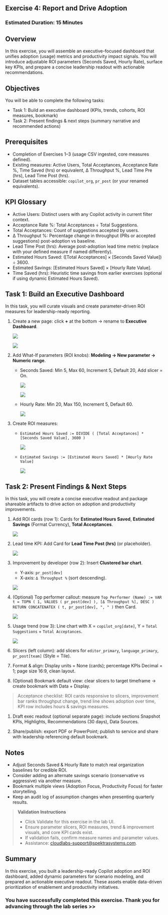 ## Exercise 4: Report and Drive Adoption

### Estimated Duration: 15 Minutes

## Overview

In this exercise, you will assemble an executive-focused dashboard that unifies adoption (usage) metrics and productivity impact signals. You will introduce adjustable ROI parameters (Seconds Saved, Hourly Rate), surface key KPIs, and prepare a concise leadership readout with actionable recommendations.

## Objectives

You will be able to complete the following tasks:

- Task 1: Build an executive dashboard (KPIs, trends, cohorts, ROI measures, bookmark)
- Task 2: Present findings & next steps (summary narrative and recommended actions)

## Prerequisites

- Completion of Exercises 1–3 (usage CSV ingested, core measures defined).
- Existing measures: Active Users, Total Acceptances, Acceptance Rate %, Time Saved (hrs) or equivalent, Δ Throughput %, Lead Time Pre (hrs), Lead Time Post (hrs).
- Dataset tables accessible: `copilot_org`, `pr_post` (or your renamed equivalents).

## KPI Glossary

- Active Users: Distinct users with any Copilot activity in current filter context.
- Acceptance Rate %: Total Acceptances ÷ Total Suggestions.
- Total Acceptances: Count of suggestions accepted by users.
- Δ Throughput %: Percentage change in throughput (PRs or accepted suggestions) post-adoption vs baseline.
- Lead Time Post (hrs): Average post-adoption lead time metric (replace with your defined measure if named differently).
- Estimated Hours Saved: ([Total Acceptances] × [Seconds Saved Value]) ÷ 3600.
- Estimated Savings: [Estimated Hours Saved] × [Hourly Rate Value].
- Time Saved (hrs): Heuristic time savings from earlier exercises (optional if using dynamic Estimated Hours Saved).

## Task 1: Build an Executive Dashboard

In this task, you will curate visuals and create parameter-driven ROI measures for leadership-ready reporting.

1. Create a new page: click **+** at the bottom → rename to **Executive Dashboard**.  

   ![](../media/co-po-ex4-g1.png)  
   
   ![](../media/co-po-ex4-g2.png)
   
1. Add What-If parameters (ROI knobs): **Modeling → New parameter → Numeric range**.

   - Seconds Saved: Min 5, Max 60, Increment 5, Default 20, Add slicer = On. 
   
     ![](../media/co-po-ex4-g3.png)  
     
     ![](../media/co-po-ex4-g4.png)
     
   - Hourly Rate: Min 20, Max 150, Increment 5, Default 60.  
   
     ![](../media/co-po-ex4-g5.png)
     
1. Create ROI measures:
   - `Estimated Hours Saved := DIVIDE ( [Total Acceptances] * [Seconds Saved Value], 3600 )`  
   
     ![](../media/co-po-ex4-g6.png)
     
   - `Estimated Savings := [Estimated Hours Saved] * [Hourly Rate Value]` 
   
     ![](../media/co-po-ex4-g8.png)
     
## Task 2: Present Findings & Next Steps

In this task, you will create a concise executive readout and package shareable artifacts to drive action on adoption and productivity improvements.

1. Add ROI cards (row 1): Cards for **Estimated Hours Saved**, **Estimated Savings** (Format Currency), **Total Acceptances**.  

   ![](../media/co-po-ex4-g10.png)
   
1. Lead time KPI: Add Card for **Lead Time Post (hrs)** (or placeholder).  

   ![](../media/co-po-ex4-g11.png)
   
1. Improvement by developer (row 2): Insert **Clustered bar chart**.  
   - Y-axis: `pr_post[dev]`  
   - X-axis: `Δ Throughput %` (sort descending).  
   
   ![](../media/co-po-ex4-g12.png)
   
1. (Optional) Top performer callout: measure `Top Performer (Name) := VAR t = TOPN ( 1, VALUES ( pr_post[dev] ), [Δ Throughput %], DESC ) RETURN CONCATENATEX ( t, pr_post[dev], ", " )` then Card.  

   ![](../media/co-po-ex4-g13.png)
   
1. Usage trend (row 3): Line chart with X = `copilot_org[date]`, Y = `Total Suggestions` + `Total Acceptances`.  

   ![](../media/co-po-ex4-g14.png)
1. Slicers (left column): add slicers for `editor_primary`, `language_primary`, `pr_post[team]` (Style = Tile).

1. Format & align: Display units = None (cards); percentage KPIs Decimal = 1; page size 16:9, clean layout.

1. (Optional) Bookmark default view: clear slicers to target timeframe → create bookmark with Data + Display.

> Acceptance checklist: ROI cards responsive to slicers, improvement bar ranks throughput change, trend line shows adoption over time, KPI row includes hours & savings measures.

1. Draft exec readout (optional separate page): include sections Snapshot KPIs, Highlights, Recommendations (30 days), Data Sources.  

1. Share/publish: export PDF or PowerPoint; publish to service and share with leadership referencing default bookmark.

## Notes

- Adjust Seconds Saved & Hourly Rate to match real organization baselines for credible ROI.
- Consider adding an alternate savings scenario (conservative vs aggressive) via another measure.
- Bookmark multiple views (Adoption Focus, Productivity Focus) for faster storytelling.
- Keep an audit log of assumption changes when presenting quarterly results.

<validation step="ex4-validate-dashboard" />

> **Validation Instructions**
> - Click Validate for this exercise in the lab UI.
> - Ensure parameter slicers, ROI measures, trend & improvement visuals, and core KPI cards exist.
> - If validation fails, confirm measure names and parameter values.
> - Assistance: cloudlabs-support@spektrasystems.com.

## Summary

In this exercise, you built a leadership-ready Copilot adoption and ROI dashboard, added dynamic parameters for scenario modeling, and prepared an actionable executive readout. These assets enable data-driven prioritization of enablement and productivity initiatives.

### You have successfully completed this exercise. Thank you for advancing through the lab series >>


